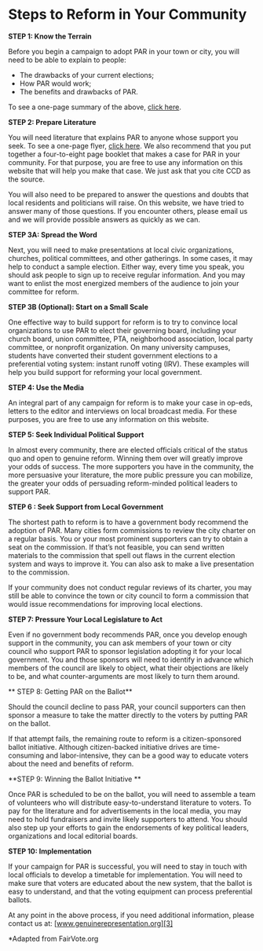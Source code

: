 # Steps to Reform in Your Community

**STEP 1: Know the Terrain**

Before you begin a campaign to adopt PAR in your town or city, you will need to be able to explain to people:

  * The drawbacks of your current elections;
  * How PAR would work;
  * The benefits and drawbacks of PAR.

To see a one-page summary of the above, [click here][1].

**STEP 2: Prepare Literature**

You will need literature that explains PAR to anyone whose support you seek. To see a one-page flyer, [click here][2]. We also recommend that you put together a four-to-eight page booklet that makes a case for PAR in your community. For that purpose, you are free to use any information on this website that will help you make that case. We just ask that you cite CCD as the source.

You will also need to be prepared to answer the questions and doubts that local residents and politicians will raise. On this website, we have tried to answer many of those questions. If you encounter others, please email us and we will provide possible answers as quickly as we can.

**STEP 3A: Spread the Word**

Next, you will need to make presentations at local civic organizations, churches, political committees, and other gatherings. In some cases, it may help to conduct a sample election. Either way, every time you speak, you should ask people to sign up to receive regular information. And you may want to enlist the most energized members of the audience to join your committee for reform.

**STEP 3B (Optional): Start on a Small Scale**

One effective way to build support for reform is to try to convince local organizations to use PAR to elect their governing board, including your church board, union committee, PTA, neighborhood association, local party committee, or nonprofit organization. On many university campuses, students have converted their student government elections to a preferential voting system: instant runoff voting (IRV). These examples will help you build support for reforming your local government.

**STEP 4: Use the Media**

An integral part of any campaign for reform is to make your case in op-eds, letters to the editor and interviews on local broadcast media. For these purposes, you are free to use any information on this website.

**STEP 5: Seek Individual Political Support**

In almost every community, there are elected officials critical of the status quo and open to genuine reform. Winning them over will greatly improve your odds of success. The more supporters you have in the community, the more persuasive your literature, the more public pressure you can mobilize, the greater your odds of persuading reform-minded political leaders to support PAR.

**STEP 6 : Seek Support from Local Government**

The shortest path to reform is to have a government body recommend the adoption of PAR. Many cities form commissions to review the city charter on a regular basis. You or your most prominent supporters can try to obtain a seat on the commission. If that’s not feasible, you can send written materials to the commission that spell out flaws in the current election system and ways to improve it. You can also ask to make a live presentation to the commission.

If your community does not conduct regular reviews of its charter, you may still be able to convince the town or city council to form a commission that would issue recommendations for improving local elections.

**STEP 7: Pressure Your Local Legislature to Act**

Even if no government body recommends PAR, once you develop enough support in the community, you can ask members of your town or city council who support PAR to sponsor legislation adopting it for your local government. You and those sponsors will need to identify in advance which members of the council are likely to object, what their objections are likely to be, and what counter-arguments are most likely to turn them around.

** STEP 8: Getting PAR on the Ballot**

Should the council decline to pass PAR, your council supporters can then sponsor a measure to take the matter directly to the voters by putting PAR on the ballot.

If that attempt fails, the remaining route to reform is a citizen-sponsored ballot initiative. Although citizen-backed initiative drives are time-consuming and labor-intensive, they can be a good way to educate voters about the need and benefits of reform.

**STEP 9: Winning the Ballot Initiative **

Once PAR is scheduled to be on the ballot, you will need to assemble a team of volunteers who will distribute easy-to-understand literature to voters. To pay for the literature and for advertisements in the local media, you may need to hold fundraisers and invite likely supporters to attend. You should also step up your efforts to gain the endorsements of key political leaders, organizations and local editorial boards.

**STEP 10: Implementation**

If your campaign for PAR is successful, you will need to stay in touch with local officials to develop a timetable for implementation. You will need to make sure that voters are educated about the new system, that the ballot is easy to understand, and that the voting equipment can process preferential ballots.

At any point in the above process, if you need additional information, please contact us at: [www.genuinerepresentation.org][3]

*Adapted from FairVote.org

   [1]: http://www.genuinerepresentation.org/content/election-system-pros-and-cons-glance
   [2]: http://www.genuinerepresentation.org/content/personally-accountable-representation
   [3]: http://www.genuinerepresentation.org (www.genuinerepresentation.org)
